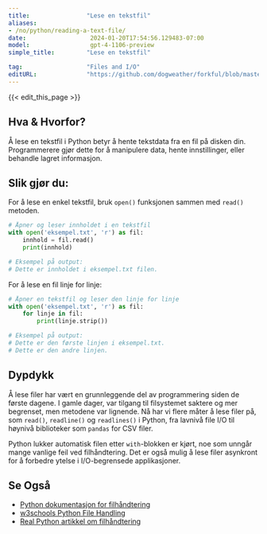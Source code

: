 ```yaml
---
title:                "Lese en tekstfil"
aliases:
- /no/python/reading-a-text-file/
date:                  2024-01-20T17:54:56.129483-07:00
model:                 gpt-4-1106-preview
simple_title:         "Lese en tekstfil"

tag:                  "Files and I/O"
editURL:              "https://github.com/dogweather/forkful/blob/master/content/no/python/reading-a-text-file.md"
---
```


{{< edit_this_page >}}

## Hva & Hvorfor?
Å lese en tekstfil i Python betyr å hente tekstdata fra en fil på disken din. Programmerere gjør dette for å manipulere data, hente innstillinger, eller behandle lagret informasjon.

## Slik gjør du:
For å lese en enkel tekstfil, bruk `open()` funksjonen sammen med `read()` metoden.

```python
# Åpner og leser innholdet i en tekstfil
with open('eksempel.txt', 'r') as fil:
    innhold = fil.read()
    print(innhold)

# Eksempel på output:
# Dette er innholdet i eksempel.txt filen.
```

For å lese en fil linje for linje:

```python
# Åpner en tekstfil og leser den linje for linje
with open('eksempel.txt', 'r') as fil:
    for linje in fil:
        print(linje.strip())

# Eksempel på output:
# Dette er den første linjen i eksempel.txt.
# Dette er den andre linjen.
```

## Dypdykk
Å lese filer har vært en grunnleggende del av programmering siden de første dagene. I gamle dager, var tilgang til filsystemet saktere og mer begrenset, men metodene var lignende. Nå har vi flere måter å lese filer på, som `read()`, `readline()` og `readlines()` i Python, fra lavnivå file I/O til høynivå biblioteker som `pandas` for CSV filer.

Python lukker automatisk filen etter `with`-blokken er kjørt, noe som unngår mange vanlige feil ved filhåndtering. Det er også mulig å lese filer asynkront for å forbedre ytelse i I/O-begrensede applikasjoner.

## Se Også
- [Python dokumentasjon for filhåndtering](https://docs.python.org/3/tutorial/inputoutput.html#reading-and-writing-files)
- [w3schools Python File Handling](https://www.w3schools.com/python/python_file_handling.asp)
- [Real Python artikkel om filhåndtering](https://realpython.com/read-write-files-python/)
